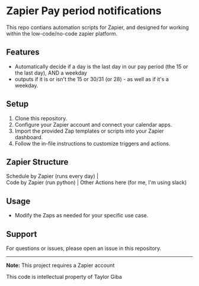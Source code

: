 # Zapier Pay period notifications 

This repo contians automation scripts for Zapier, and designed for working within the low-code/no-code zapier platform. 

## Features

- Automatically decide if a day is the last day in our pay period (the 15 or the last day), AND a weekday 
- outputs if it is or isn't the 15 or 30/31 (or 28) - as well as if it's a weekday. 

## Setup

1. Clone this repository.
2. Configure your Zapier account and connect your calendar apps.
3. Import the provided Zap templates or scripts into your Zapier dashboard.
4. Follow the in-file instructions to customize triggers and actions.

## Zapier Structure 

Schedule by Zapier (runs every day)
        |   
   Code by Zapier (run python)
        |
    Other Actions here (for me, I'm using slack)


## Usage

- Modify the Zaps as needed for your specific use case.

## Support

For questions or issues, please open an issue in this repository.

---

**Note:** This project requires a Zapier account 

This code is intellectual property of Taylor Giba
